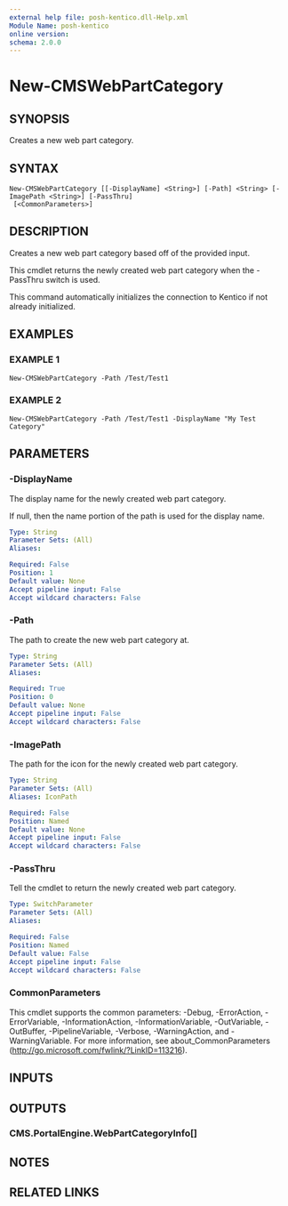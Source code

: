 ```yaml
---
external help file: posh-kentico.dll-Help.xml
Module Name: posh-kentico
online version:
schema: 2.0.0
---
```


# New-CMSWebPartCategory

## SYNOPSIS
Creates a new web part category.

## SYNTAX

```
New-CMSWebPartCategory [[-DisplayName] <String>] [-Path] <String> [-ImagePath <String>] [-PassThru]
 [<CommonParameters>]
```

## DESCRIPTION
Creates a new web part category based off of the provided input.

This cmdlet returns the newly created web part category when the -PassThru switch is used.

This command automatically initializes the connection to Kentico if not already initialized.

## EXAMPLES

### EXAMPLE 1
```
New-CMSWebPartCategory -Path /Test/Test1
```

### EXAMPLE 2
```
New-CMSWebPartCategory -Path /Test/Test1 -DisplayName "My Test Category"
```

## PARAMETERS

### -DisplayName
The display name for the newly created web part category.

If null, then the name portion of the path is used for the display name.

```yaml
Type: String
Parameter Sets: (All)
Aliases:

Required: False
Position: 1
Default value: None
Accept pipeline input: False
Accept wildcard characters: False
```

### -Path
The path to create the new web part category at.

```yaml
Type: String
Parameter Sets: (All)
Aliases:

Required: True
Position: 0
Default value: None
Accept pipeline input: False
Accept wildcard characters: False
```

### -ImagePath
The path for the icon for the newly created web part category.

```yaml
Type: String
Parameter Sets: (All)
Aliases: IconPath

Required: False
Position: Named
Default value: None
Accept pipeline input: False
Accept wildcard characters: False
```

### -PassThru
Tell the cmdlet to return the newly created web part category.

```yaml
Type: SwitchParameter
Parameter Sets: (All)
Aliases:

Required: False
Position: Named
Default value: False
Accept pipeline input: False
Accept wildcard characters: False
```

### CommonParameters
This cmdlet supports the common parameters: -Debug, -ErrorAction, -ErrorVariable, -InformationAction, -InformationVariable, -OutVariable, -OutBuffer, -PipelineVariable, -Verbose, -WarningAction, and -WarningVariable.
For more information, see about_CommonParameters (http://go.microsoft.com/fwlink/?LinkID=113216).

## INPUTS

## OUTPUTS

### CMS.PortalEngine.WebPartCategoryInfo[]

## NOTES

## RELATED LINKS
